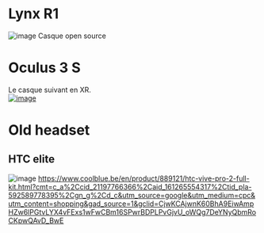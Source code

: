 
# Lynx R1 
![image](https://github.com/user-attachments/assets/f57d51e9-9151-4249-9a0a-ffb79c460fa2)
Casque open source

# Oculus 3 S
Le casque suivant en XR.  
[![image](https://github.com/EloiTeaching/2024_07_16_MonsXrDesignGroupFork/assets/175065456/58fbed57-c0a2-4eea-b2a0-e976b100dda6)](https://letmegooglethat.com/?q=oculus+quest+3s)



# Old headset

## HTC elite

![image](https://github.com/EloiTeaching/2024_07_16_MonsXrDesignGroupFork/assets/175065456/4ff1db18-5e20-48da-a417-2d3881c4fb1a)
https://www.coolblue.be/en/product/889121/htc-vive-pro-2-full-kit.html?cmt=c_a%2Ccid_21197766366%2Caid_161265554317%2Ctid_pla-592589778395%2Cgn_g%2Cd_c&utm_source=google&utm_medium=cpc&utm_content=shopping&gad_source=1&gclid=CjwKCAjwnK60BhA9EiwAmpHZw6lPGtvLYX4vFExs1wFwCBm16SPwrBDPLPvGjvU_oWQg7DeYNyQbmRoCKpwQAvD_BwE
